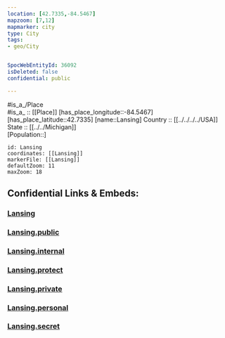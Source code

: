 ```yaml
---
location: [42.7335,-84.5467] 
mapzoom: [7,12] 
mapmarker: city 
type: City
tags:
- geo/City


SpocWebEntityId: 36092
isDeleted: false
confidential: public

---
```

#is_a_/Place  
#is_a_ :: [[Place]] 
[has_place_longitude::-84.5467] 
[has_place_latitude::42.7335] 
[name::Lansing] 
Country :: [[../../../../USA]]  
State :: [[../../Michigan]]  
[Population::] 



```leaflet
id: Lansing
coordinates: [[Lansing]] 
markerFile: [[Lansing]] 
defaultZoom: 11 
maxZoom: 18
```


## Confidential Links & Embeds: 

### [Lansing](/_Standards/Earth/Continent/America~North/USA/USA~Central/Michigan/counties~Michigan/Ingham,County/cities~Ingham/Lansing.md) 

### [Lansing.public](/_public/Earth/Continent/America~North/USA/USA~Central/Michigan/counties~Michigan/Ingham,County/cities~Ingham/Lansing.public.md) 

### [Lansing.internal](/_internal/Earth/Continent/America~North/USA/USA~Central/Michigan/counties~Michigan/Ingham,County/cities~Ingham/Lansing.internal.md) 

### [Lansing.protect](/_protect/Earth/Continent/America~North/USA/USA~Central/Michigan/counties~Michigan/Ingham,County/cities~Ingham/Lansing.protect.md) 

### [Lansing.private](/_private/Earth/Continent/America~North/USA/USA~Central/Michigan/counties~Michigan/Ingham,County/cities~Ingham/Lansing.private.md) 

### [Lansing.personal](/_personal/Earth/Continent/America~North/USA/USA~Central/Michigan/counties~Michigan/Ingham,County/cities~Ingham/Lansing.personal.md) 

### [Lansing.secret](/_secret/Earth/Continent/America~North/USA/USA~Central/Michigan/counties~Michigan/Ingham,County/cities~Ingham/Lansing.secret.md)


